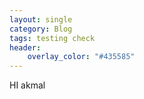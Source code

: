 ```yaml
---
layout: single
category: Blog
tags: testing check
header:
    overlay_color: "#435585"
---
```

HI akmal 
